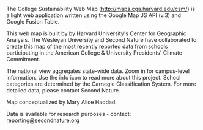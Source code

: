 The College Sustainability Web Map (http://maps.cga.harvard.edu/csm/) is a light web application written using the Google Map JS API (v.3)
and Google Fusion Table.

This web map is built by by Harvard University's Center for Geographic Analysis. The Wesleyan University and Second Nature have collaborated to create this map of the most recently reported data from schools participating in the American College & University Presidents' Climate Commitment.

The national view aggregates state-wide data. Zoom in for campus-level information. Use the info icon to read more about this project. School categories are determined by the Carnegie Classification System. For more detailed data, please contact Second Nature.

Map conceptualized by Mary Alice Haddad.

Data is available for research purposes - contact: reporting@secondnature.org

